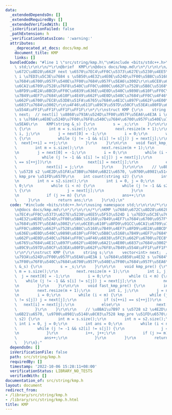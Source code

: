 ```yaml
---
data:
  _extendedDependsOn: []
  _extendedRequiredBy: []
  _extendedVerifiedWith: []
  _isVerificationFailed: false
  _pathExtension: h
  _verificationStatusIcon: ':warning:'
  attributes:
    _deprecated_at_docs: docs/kmp.md
    document_title: KMP
    links: []
  bundledCode: "#line 1 \"src/string/kmp.h\"\n#include <bits/stdc++.h>\r\nusing namespace\
    \ std;\r\n\r\n/*\r\n@brief  KMP\r\n@docs docs/kmp.md\r\n*/\r\n\r\n/*\r\nKMP \u7684\
    \u672C\u8D28\u662F next \u6570\u7EC4\uFF0C\u5373\u627E\u5230\u4EE5\u5F53\u524D\
    \ i \u7ED3\u5C3E\u7684 s \u5B50\u4E32\u4E0E\u524D\u7F00\u5B8C\u5168\u7B49\u4EF7\
    \u7684\u6700\u957F\u540E\u7F00\u7684\u957F\u5EA6\u3002\r\n\u6CE8\u610F\u8FD9\u91CC\
    \u6CA1\u6709\u7528\u76F8\u540C\uFF0C\u800C\u662F\u7528\u5B8C\u5168\u7B49\u4EF7\
    \u8FD9\u4E2A\u8BCD\uFF0C\u6839\u636E\u4E0D\u540C\u9898\u610F\uFF0C\u5B8C\u5168\
    \u7B49\u4EF7\u7684\u610F\u4E49\u662F\u4E0D\u540C\u7684\uFF0C\u4F46\u6838\u5FC3\
    \u662F\u6700\u7EC8\u53D8\u51FA\u6765\u7684\u4E1C\u897F\u662F\u4E00\u6A21\u4E00\
    \u6837\u7684\u3002\r\n\u4F46\u611F\u89C9\u597D\u50CF\u53EA\u80FD\u662F\u76F8\u7B49\
    \u554A\uFF1F\uFF1F\uFF1F\uFF1F\r\n*/\r\nstruct KMP {\r\n    string s;\r\n    vector<int>\
    \ next;  // next[i] \u8868\u793A\u524D\u7F00\u957F\u5EA6\u4E3A i \u7684\u5B50\u4E32\
    \ s \u7684\u4E0E\u524D\u7F00\u76F8\u540C\u7684\u6700\u957F\u540E\u7F00\u7684\u957F\
    \u5EA6\r\n    KMP(string &_s) {\r\n        s = _s;\r\n    }\r\n\r\n    void kmp_pre()\
    \ {\r\n        int m = s.size();\r\n        next.resize(m + 1);\r\n        int\
    \ i, j;\r\n        j = next[0] = -1;\r\n        i = 0;\r\n        while (i < m)\
    \ {\r\n            while (j != -1 && s[i] != s[j]) j = next[j];\r\n          \
    \  next[++i] = ++j;\r\n        }\r\n    }\r\n\r\n    void fast_kmp_pre() {\r\n\
    \        int m = s.size();\r\n        next.resize(m + 1);\r\n        int i, j;\r\
    \n        j = next[0] = -1;\r\n        i = 0;\r\n        while (i < m) {\r\n \
    \           while (j != -1 && s[i] != s[j]) j = next[j];\r\n            if (s[++i]\
    \ == s[++j])\r\n                next[i] = next[j];\r\n            else\r\n   \
    \             next[i] = j;\r\n        }\r\n    }\r\n\r\n    // \u8BA1\u7B97 s\
    \ \u5728 s2 \u4E2D\u51FA\u73B0\u7684\u6B21\u6570, \u9700\u8981\u5148\u8C03\u7528\
    \ kmp_pre \u51FD\u6570\r\n    int count(string s2) {\r\n        int m = s.size();\r\
    \n        int n = s2.size();\r\n        int i = 0, j = 0;\r\n        int ans =\
    \ 0;\r\n        while (i < n) {\r\n            while (j != -1 && s2[i] != s[j])\
    \ {\r\n                j = next[j];\r\n            }\r\n            i++, j++;\r\
    \n            if (j >= m) {\r\n                ans++;\r\n            }\r\n   \
    \     }\r\n        return ans;\r\n    }\r\n};\n"
  code: "#include <bits/stdc++.h>\r\nusing namespace std;\r\n\r\n/*\r\n@brief  KMP\r\
    \n@docs docs/kmp.md\r\n*/\r\n\r\n/*\r\nKMP \u7684\u672C\u8D28\u662F next \u6570\
    \u7EC4\uFF0C\u5373\u627E\u5230\u4EE5\u5F53\u524D i \u7ED3\u5C3E\u7684 s \u5B50\
    \u4E32\u4E0E\u524D\u7F00\u5B8C\u5168\u7B49\u4EF7\u7684\u6700\u957F\u540E\u7F00\
    \u7684\u957F\u5EA6\u3002\r\n\u6CE8\u610F\u8FD9\u91CC\u6CA1\u6709\u7528\u76F8\u540C\
    \uFF0C\u800C\u662F\u7528\u5B8C\u5168\u7B49\u4EF7\u8FD9\u4E2A\u8BCD\uFF0C\u6839\
    \u636E\u4E0D\u540C\u9898\u610F\uFF0C\u5B8C\u5168\u7B49\u4EF7\u7684\u610F\u4E49\
    \u662F\u4E0D\u540C\u7684\uFF0C\u4F46\u6838\u5FC3\u662F\u6700\u7EC8\u53D8\u51FA\
    \u6765\u7684\u4E1C\u897F\u662F\u4E00\u6A21\u4E00\u6837\u7684\u3002\r\n\u4F46\u611F\
    \u89C9\u597D\u50CF\u53EA\u80FD\u662F\u76F8\u7B49\u554A\uFF1F\uFF1F\uFF1F\uFF1F\
    \r\n*/\r\nstruct KMP {\r\n    string s;\r\n    vector<int> next;  // next[i] \u8868\
    \u793A\u524D\u7F00\u957F\u5EA6\u4E3A i \u7684\u5B50\u4E32 s \u7684\u4E0E\u524D\
    \u7F00\u76F8\u540C\u7684\u6700\u957F\u540E\u7F00\u7684\u957F\u5EA6\r\n    KMP(string\
    \ &_s) {\r\n        s = _s;\r\n    }\r\n\r\n    void kmp_pre() {\r\n        int\
    \ m = s.size();\r\n        next.resize(m + 1);\r\n        int i, j;\r\n      \
    \  j = next[0] = -1;\r\n        i = 0;\r\n        while (i < m) {\r\n        \
    \    while (j != -1 && s[i] != s[j]) j = next[j];\r\n            next[++i] = ++j;\r\
    \n        }\r\n    }\r\n\r\n    void fast_kmp_pre() {\r\n        int m = s.size();\r\
    \n        next.resize(m + 1);\r\n        int i, j;\r\n        j = next[0] = -1;\r\
    \n        i = 0;\r\n        while (i < m) {\r\n            while (j != -1 && s[i]\
    \ != s[j]) j = next[j];\r\n            if (s[++i] == s[++j])\r\n             \
    \   next[i] = next[j];\r\n            else\r\n                next[i] = j;\r\n\
    \        }\r\n    }\r\n\r\n    // \u8BA1\u7B97 s \u5728 s2 \u4E2D\u51FA\u73B0\u7684\
    \u6B21\u6570, \u9700\u8981\u5148\u8C03\u7528 kmp_pre \u51FD\u6570\r\n    int count(string\
    \ s2) {\r\n        int m = s.size();\r\n        int n = s2.size();\r\n       \
    \ int i = 0, j = 0;\r\n        int ans = 0;\r\n        while (i < n) {\r\n   \
    \         while (j != -1 && s2[i] != s[j]) {\r\n                j = next[j];\r\
    \n            }\r\n            i++, j++;\r\n            if (j >= m) {\r\n    \
    \            ans++;\r\n            }\r\n        }\r\n        return ans;\r\n \
    \   }\r\n};"
  dependsOn: []
  isVerificationFile: false
  path: src/string/kmp.h
  requiredBy: []
  timestamp: '2022-10-06 15:28:11+08:00'
  verificationStatus: LIBRARY_NO_TESTS
  verifiedWith: []
documentation_of: src/string/kmp.h
layout: document
redirect_from:
- /library/src/string/kmp.h
- /library/src/string/kmp.h.html
title: KMP
---
```


